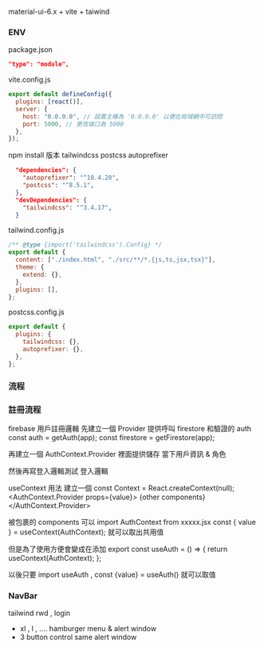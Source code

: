 material-ui-6.x + vite + taiwind

### ENV

package.json

```json
"type": "module",
```

vite.config.js

```js
export default defineConfig({
  plugins: [react()],
  server: {
    host: "0.0.0.0", // 設置主機為 '0.0.0.0' 以便在局域網中可訪問
    port: 5000, // 更改端口為 5000
  },
});
```

npm install 版本 tailwindcss postcss autoprefixer

```json
  "dependencies": {
    "autoprefixer": "^10.4.20",
    "postcss": "^8.5.1",
  },
  "devDependencies": {
    "tailwindcss": "^3.4.17",
  }
```

tailwind.config.js

```js
/** @type {import('tailwindcss').Config} */
export default {
  content: ["./index.html", "./src/**/*.{js,ts,jsx,tsx}"],
  theme: {
    extend: {},
  },
  plugins: [],
};
```

postcss.config.js

```js
export default {
  plugins: {
    tailwindcss: {},
    autoprefixer: {},
  },
};
```

### 流程

### 註冊流程

firebase 用戶註冊邏輯
先建立一個 Provider 提供呼叫 firestore 和驗證的 auth
const auth = getAuth(app);
const firestore = getFirestore(app);

再建立一個 AuthContext.Provider 裡面提供儲存 當下用戶資訊 & 角色

然後再寫登入邏輯測試 登入邏輯

useContext 用法
建立一個
const Context = React.createContext(null);
<AuthContext.Provider props={value}>
{other components}
</AuthContext.Provider>

被包裹的 components 可以 import AuthContext from xxxxx.jsx
const { value } = useContext(AuthContext); 就可以取出共用值

但是為了使用方便會變成在添加
export const useAuth = () => {
return useContext(AuthContext);
};

以後只要 import useAuth , const {value} = useAuth() 就可以取值

### NavBar

tailwind rwd , login

- xl , l , ....
  hamburger menu & alert window
- 3 button control same alert window
